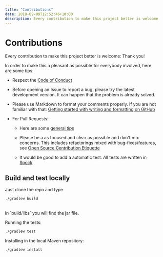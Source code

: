 ```yaml
---
title: "Contributions"
date: 2018-09-09T12:52:46+10:00
description: Every contribution to make this project better is welcome. Thank you!
---
```

# Contributions

Every contribution to make this project better is welcome: Thank you!

In order to make this a pleasant as possible for everybody involved, here are some tips:

* Respect the [Code of Conduct](#code-of-conduct)

* Before opening an Issue to report a bug, please try the latest development version. It can happen that the problem is already solved.

* Please use  Markdown to format your comments properly. If you are not familiar with that: [Getting started with writing and formatting on GitHub](https://help.github.com/articles/getting-started-with-writing-and-formatting-on-github)

* For Pull Requests:
  * Here are some [general tips]( https://github.com/blog/1943-how-to-write-the-perfect-pull-request)

  * Please be a as focused and clear as possible  and don't mix concerns. This includes refactorings mixed with bug-fixes/features, see [Open Source Contribution Etiquette](http://tirania.org/blog/archive/2010/Dec-31.html)

  * It would be good to add a automatic test. All tests are written in [Spock](http://spockframework.github.io/spock/docs/1.0/index.html). 

## Build and test locally

Just clone the repo and type

```bash
./gradlew build
```
<br/>
In `build/libs` you will find the jar file.

Running the tests:

```bash
./gradlew test
```

Installing in the local Maven repository:

```bash
./gradlew install
```
